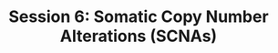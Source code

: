 ---
layout: page
title: "Session 6: Somatic Copy Number Alterations (SCNAs)"
parent: Sessions
nav_order: 6
permalink: /sessions/session_6/practical
toc: true
tabs: session6_tabs
---